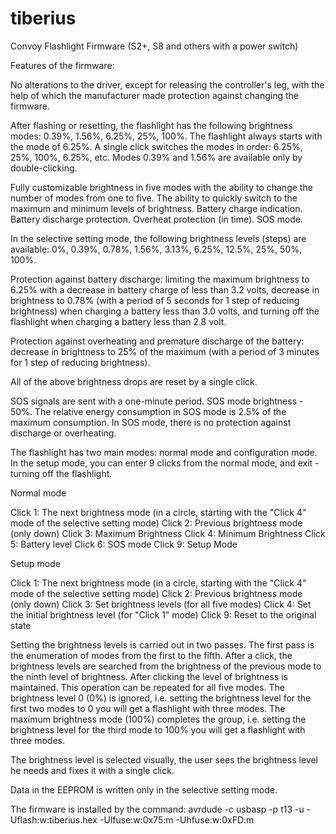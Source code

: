 # tiberius
Convoy Flashlight Firmware (S2+, S8 and others with a power switch)

Features of the firmware:

No alterations to the driver, except for releasing the controller's leg, with the help of which the manufacturer made protection against changing the firmware.

After flashing or resetting, the flashlight has the following brightness modes: 0.39%, 1.56%, 6.25%, 25%, 100%. The flashlight always starts with the mode of 6.25%. A single click switches the modes in order: 6.25%, 25%, 100%, 6.25%, etc. Modes 0.39% and 1.56% are available only by double-clicking.

Fully customizable brightness in five modes with the ability to change the number of modes from one to five. The ability to quickly switch to the maximum and minimum levels of brightness. Battery charge indication. Battery discharge protection. Overheat protection (in time). SOS mode.

In the selective setting mode, the following brightness levels (steps) are available: 0%, 0.39%, 0.78%, 1.56%, 3.13%, 6.25%, 12.5%, 25%, 50%, 100%.

Protection against battery discharge: limiting the maximum brightness to 6.25% with a decrease in battery charge of less than 3.2 volts, decrease in brightness to 0.78% (with a period of 5 seconds for 1 step of reducing brightness) when charging a battery less than 3.0 volts, and turning off the flashlight when charging a battery less than 2.8 volt.

Protection against overheating and premature discharge of the battery: decrease in brightness to 25% of the maximum (with a period of 3 minutes for 1 step of reducing brightness).

All of the above brightness drops are reset by a single click.

SOS signals are sent with a one-minute period. SOS mode brightness - 50%. The relative energy consumption in SOS mode is 2.5% of the maximum consumption. In SOS mode, there is no protection against discharge or overheating.

The flashlight has two main modes: normal mode and configuration mode. In the setup mode, you can enter 9 clicks from the normal mode, and exit - turning off the flashlight.

Normal mode

Click 1: The next brightness mode (in a circle, starting with the "Click 4" mode of the selective setting mode)
Click 2: Previous brightness mode (only down)
Click 3: Maximum Brightness
Click 4: Minimum Brightness
Click 5: Battery level
Click 6: SOS mode
Click 9: Setup Mode

Setup mode

Click 1: The next brightness mode (in a circle, starting with the "Click 4" mode of the selective setting mode)
Click 2: Previous brightness mode (only down)
Click 3: Set brightness levels (for all five modes)
Click 4: Set the initial brightness level (for "Click 1" mode)
Click 9: Reset to the original state

Setting the brightness levels is carried out in two passes. The first pass is the enumeration of modes from the first to the fifth. After a click, the brightness levels are searched from the brightness of the previous mode to the ninth level of brightness. After clicking the level of brightness is maintained. This operation can be repeated for all five modes. The brightness level 0 (0%) is ignored, i.e. setting the brightness level for the first two modes to 0 you will get a flashlight with three modes. The maximum brightness mode (100%) completes the group, i.e. setting the brightness level for the third mode to 100% you will get a flashlight with three modes.

The brightness level is selected visually, the user sees the brightness level he needs and fixes it with a single click.

Data in the EEPROM is written only in the selective setting mode.

The firmware is installed by the command:
avrdude -c usbasp -p t13 -u -Uflash:w:tiberius.hex -Ulfuse:w:0x75:m -Uhfuse:w:0xFD:m
